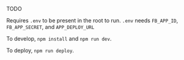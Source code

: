 TODO

Requires `.env` to be present in the root to run. `.env` needs `FB_APP_ID`, `FB_APP_SECRET`, and `APP_DEPLOY_URL` 

To develop, `npm install` and `npm run dev`. 

To deploy, `npm run deploy`.